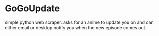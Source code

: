 # GoGoUpdate
simple python web scraper. asks for an anime to update you on and can either email or desktop notify you when the new episode comes out.
